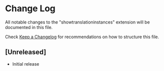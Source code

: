 # Change Log

All notable changes to the "showtranslationinstances" extension will be documented in this file.

Check [Keep a Changelog](http://keepachangelog.com/) for recommendations on how to structure this file.

## [Unreleased]

- Initial release